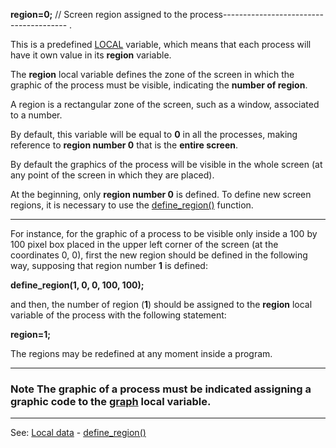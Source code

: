 **region=0;** // Screen region assigned to the process---------------------------------------
.

This is a predefined [LOCAL](declaration_of_local_datadot.md) variable, which means that each process will have it own value in its **region** variable.

The **region** local variable defines the zone of the screen in which the graphic of the process must be visible, indicating the **number of region**.

A region is a rectangular zone of the screen, such as a window,
associated to a number.

By default, this variable will be equal to **0** in all the processes, making reference to **region number 0** that is the **entire screen**.

By default the graphics of the process will be visible
in the whole screen (at any point of the screen in which they are placed).

At the beginning, only **region number 0** is defined.
To define new screen regions, it is necessary to use the [define_region()](define_region().md) function.

---------------------------------------


For instance, for the graphic of a process  to be visible only inside a 100 by 100 pixel box placed in the upper left corner of the screen (at the coordinates 0, 0), first the new region should be defined in the following way, supposing that region number **1** is defined:

  **define_region(1, 0, 0, 100, 100);**

and then, the number of region (**1**) should be assigned to the **region** local variable of the process with the following statement:

  **region=1;**

The regions may be redefined at any moment inside a program.

---------------------------------------


### Note The graphic of a process must be indicated assigning a **graphic code** to the [graph](local_graph.md) local variable.

---------------------------------------
See: [Local data](predefined_local_data.md) - [define_region()](define_region().md)

